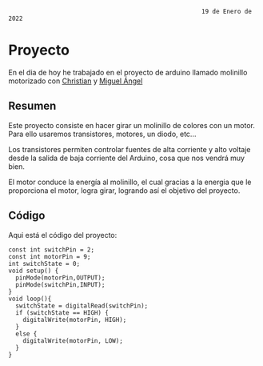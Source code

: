                                                           19 de Enero de 2022
                                                          
                                                          
# Proyecto                                                        
                                                         
En el dia de hoy he trabajado en el proyecto de arduino llamado molinillo motorizado con [Christian]() y [Miguel Ángel]() 
  
## Resumen

Este proyecto consiste en hacer girar un molinillo de colores con un motor. Para ello usaremos transistores, motores, un diodo, etc...

Los transistores permiten controlar fuentes de alta corriente y alto voltaje desde la salida de baja corriente del Arduino, cosa que nos vendrá muy bien.

El motor conduce la energía al molinillo, el cual gracias a la energia que le proporciona el motor, logra girar, logrando así el objetivo del proyecto.


## Código

Aqui está el código del proyecto: 


```
const int switchPin = 2;
const int motorPin = 9;
int switchState = 0;
void setup() {
  pinMode(motorPin,OUTPUT);
  pinMode(switchPin,INPUT);
}
void loop(){
  switchState = digitalRead(switchPin);
  if (switchState == HIGH) {
    digitalWrite(motorPin, HIGH);
  }
  else {
    digitalWrite(motorPin, LOW);
  }
}
```



  
  
